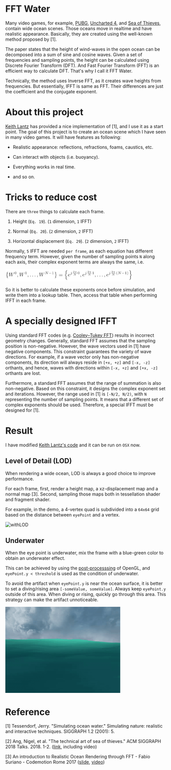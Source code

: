 # FFT Water

Many video games,
for example, [PUBG](https://en.wikipedia.org/wiki/PlayerUnknown%27s_Battlegrounds),
[Uncharted 4](https://en.wikipedia.org/wiki/Uncharted_4:_A_Thief%27s_End),
and [Sea of Thieves](https://en.wikipedia.org/wiki/Sea_of_Thieves),
contain wide ocean scenes.
Those oceans move in realtime and have realistic appearance.
Basically, they are created using the well-known method proposed by [1].

The paper states that the height of wind-waves in the open ocean
can be decomposed into a sum of sine and cosine waves.
Given a set of frequencies and sampling points,
the height can be calculated using Discrete Fourier Transform (DFT).
And Fast Fourier Transform (FFT) is an efficient way to calculate DFT.
That's why I call it FFT Water.

Technically, the method uses Inverse FFT, as it creates wave heights from frequencies.
But essentially, IFFT is same as FFT.
Their differences are just the coefficient and the conjugate exponent.

# About this project

[Keith Lantz](https://www.keithlantz.net/2011/10/ocean-simulation-part-one-using-the-discrete-fourier-transform/) has provided a nice implementation of [1], and I use it as a start point.
The goal of this project is to create an ocean scene which I have seen in many video games.
It will have features as following:

-   Realistic appearance: reflections, refractions, foams, caustics, etc.

-   Can interact with objects (i.e. buoyancy).

-   Everything works in real time.

-   and so on.

# Tricks to reduce cost

There are `three` things to calculate each frame.

1.  Height (`Eq. 19`). (`1` dimension, `1` IFFT)

2.  Normal (`Eq. 20`). (`2` dimension, `2` IFFT)

3.  Horizontal displacement (`Eq. 29`). (`2` dimension, `2` IFFT)

Normally, `5` IFFT are needed `per frame`,
as each equation has different frequency term.
However, given the number of sampling points `N` along each axis,
their complex exponent terms are always the same, i.e.

![Wk](./image/Wk.png)

So it is better to calculate these exponents once before simulation,
and write them into a lookup table.
Then, access that table when performing IFFT in each frame.

# A specially designed IFFT

Using standard FFT codes (e.g. [Cooley–Tukey FFT](https://rosettacode.org/wiki/Fast_Fourier_transform#C.2B.2B)) results in incorrect geometry changes.
Generally, standard FFT assumes that the sampling position is non-negative.
However, the wave vectors used in [1] have negative components.
This constraint guarantees the variety of wave directions.
For example, if a wave vector only has non-negative components,
its direction will always reside in `[+x, +z]` and `[-x, -z]` orthants, and hence,
waves with directions within `[-x, +z]` and `[+x, -z]` orthants are lost.

Furthermore, a standard FFT assumes that the range of summation is also non-negative.
Based on this constraint, it designs the complex exponent set and iterations.
However, the range used in [1] is `[-N/2, N/2)`, with `N` representing the number of sampling points.
It means that a different set of complex exponents should be used.
Therefore, a special IFFT must be designed for [1].

# Result

I have modified [Keith Lantz's code](https://github.com/klantz81/ocean-simulation/tree/master/src) and it can be run on `OSX` now.

## Level of Detail (LOD)

When rendering a wide ocean,
LOD is always a good choice to improve performance.

For each frame, first, render a height map, a xz-displacement map and a normal map [3].
Second, sampling those maps both in tessellation shader and fragment shader.

For example, in the demo, a 4-vertex quad is subdivided into a `64x64` grid based on the distance between `eyePoint` and a vertex.

![withLOD](./withLOD.gif)

## Underwater

When the eye point is underwater, mix the frame with a blue-green color
to obtain an underwater effect.

This can be achieved by using the [post-processsing](https://en.wikibooks.org/wiki/OpenGL_Programming/Post-Processing) of OpenGL,
and `eyePoint.y < threshold` is used as the condition of underwater.

To avoid the artifact when `eyePoint.y` is near the ocean surface,
it is better to set a diving/rising area `[-someValue, someValue]`.
Always keep `eyePoint.y` outside of this area.
When diving or rising, quickly go through this area.
This strategy can make the artifact unnoticeable.

![underwater](./underwater.gif)

# Reference

[1] Tessendorf, Jerry. "Simulating ocean water." Simulating nature: realistic and interactive techniques. SIGGRAPH 1.2 (2001): 5.

[2] Ang, Nigel, et al. "The technical art of sea of thieves." ACM SIGGRAPH 2018 Talks. 2018. 1-2. ([link](https://dl.acm.org/doi/10.1145/3214745.3214820), including video)

[3] An introduction to Realistic Ocean Rendering through FFT - Fabio Suriano - Codemotion Rome 2017 ([slide](https://www.slideshare.net/Codemotion/an-introduction-to-realistic-ocean-rendering-through-fft-fabio-suriano-codemotion-rome-2017), [video](https://www.youtube.com/watch?v=ClW3fo94KR4))
